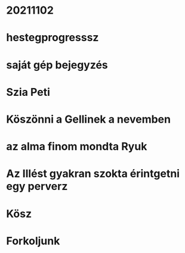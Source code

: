 # 20211102
# hestegprogresssz
# saját gép bejegyzés
# Szia Peti
# Köszönni a Gellinek a nevemben
# az alma finom mondta Ryuk
# Az Illést gyakran szokta érintgetni egy perverz
# Kösz
# Forkoljunk
